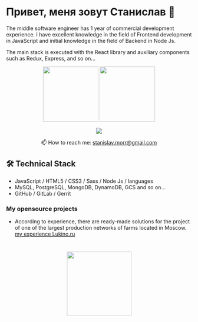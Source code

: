 # Привет, меня зовут Станислав 👋
<p>The middle software engineer has 1 year of commercial development experience. I have excellent knowledge in the field of Frontend development in JavaScript and initial knowledge in the field of Backend in Node Js.</p>
<p>
   The main stack is executed with the React library and auxiliary components such as Redux, Express, and so on...</p>

<p align='center'>
   <a href="https://github-readme-stats.vercel.app/api?username=STARGUS&show_icons=true&count_private=true"><img
           height=150
           src="https://github-readme-stats.vercel.app/api?username=STARGUS&show_icons=true&count_private=true"/></a>
   <a href="https://github.com/STARGUS/github-readme-stats"><img height=150
                                                                  src="https://github-readme-stats.vercel.app/api/top-langs/?username=STARGUS&layout=compact"/></a>
</p>

<p align='center'>
   <a href="https://t.me/stivenmorr">
       <img src="https://img.shields.io/badge/Telegram-2CA5E0?style=for-the-badge&logo=telegram&logoColor=white"/>
   </a>
<p align='center'>
   📫  How to reach me: <a href='mailto:stanislav.morr@gmail.com'>stanislav.morr@gmail.com</a>
</p>



## 🛠 Technical Stack


*   JavaScript / HTML5 / CSS3 / Sass / Node Js / languages
*   MySQL, PostgreSQL, MongoDB,  DynamoDB, GCS and so on...
*   GitHub / GitLab / Gerrit

### My opensource projects

* According to experience, there are ready-made solutions for the project of one of the largest production networks of farms located in Moscow. 
<a href="https://lukino.ru">my experience Lukino.ru </a>


<div align="center" style="margin: 40px 0">
   <a href="https://github.com/STARGUS/">
       <img width="175px" src="https://komarev.com/ghpvc/?username=STARGUS&color=DE002D">
   </a>
</div>


